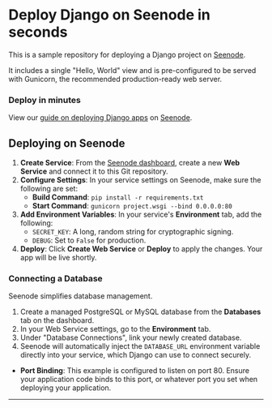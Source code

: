 # Deploy Django on Seenode in seconds

This is a sample repository for deploying a Django project on [Seenode](https://seenode.com).

It includes a single "Hello, World" view and is pre-configured to be served with Gunicorn, the recommended production-ready web server.

### Deploy in minutes
View our [guide on deploying Django apps](https://seenode.com/docs/frameworks/python/django/) on [Seenode](https://seenode.com).


## Deploying on Seenode

1.  **Create Service**: From the [Seenode dashboard](https://cloud.seenode.com), create a new **Web Service** and connect it to this Git repository.
2.  **Configure Settings**: In your service settings on Seenode, make sure the following are set:
    *   **Build Command**: `pip install -r requirements.txt`
    *   **Start Command**: `gunicorn project.wsgi --bind 0.0.0.0:80`
3.  **Add Environment Variables**: In your service's **Environment** tab, add the following:
    *   `SECRET_KEY`: A long, random string for cryptographic signing.
    *   `DEBUG`: Set to `False` for production.
4.  **Deploy**: Click **Create Web Service** or **Deploy** to apply the changes. Your app will be live shortly.

### Connecting a Database

Seenode simplifies database management.
1.  Create a managed PostgreSQL or MySQL database from the **Databases** tab on the dashboard.
2.  In your Web Service settings, go to the **Environment** tab.
3.  Under "Database Connections", link your newly created database.
4.  Seenode will automatically inject the `DATABASE_URL` environment variable directly into your service, which Django can use to connect securely.

*   **Port Binding**: This example is configured to listen on port 80. Ensure your application code binds to this port, or whatever port you set when deploying your application.

***
